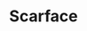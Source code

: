 ---
title: "Scarface"

year: 1983

director: "Brian De Palma"

summary: "The rise and rise of a gangster and his little friends"

comment: "Make sure you have the contrast-setting on your TV under control"

image: "https://media.giphy.com/media/V25cX3o2PgbRe/giphy.gif"

imdb: "https://www.imdb.com/title/tt0086250/"

quotes:
  - "Say hello to my little friend!"
  - "Foooock yooooooo"
---